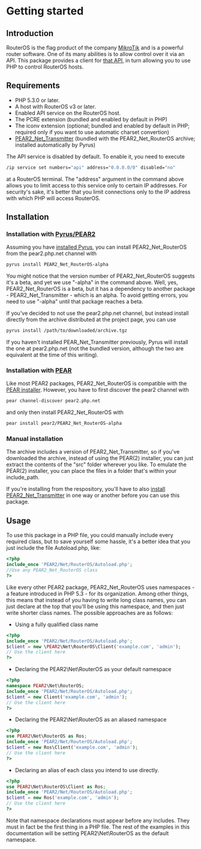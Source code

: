 # Getting started
## Introduction
RouterOS is the flag product of the company [MikroTik](http://mikrotik.com) and is a powerful router software. One of its many abilities is to allow control over it via an API. This package provides a client for [that API](http://wiki.mikrotik.com/wiki/Manual:API), in turn allowing you to use PHP to control RouterOS hosts.
## Requirements
* PHP 5.3.0 or later. 
* A host with RouterOS v3 or later. 
* Enabled API service on the RouterOS host.
* The PCRE extension (bundled and enabled by default in PHP)
* The iconv extension (optional; bundled and enabled by default in PHP; required only if you want to use automatic charset convertion)
* [PEAR2_Net_Transmitter](http://boenrobot.github.com/PEAR2_Net_Transmitter/) (bundled with the PEAR2_Net_RouterOS archive; installed automatically by Pyrus)

The API service is disabled by default. To enable it, you need to execute 
```sh
/ip service set numbers="api" address="0.0.0.0/0" disabled="no"
```
at a RouterOS terminal. The "address" argument in the command above allows you to limit access to this service only to certain IP addresses. For security's sake, it's better that you limit connections only to the IP address with which PHP will access RouterOS.
## Installation
### Installation with [Pyrus/PEAR2](http://pear2.php.net/)
Assuming you have [installed Pyrus](http://pear.php.net/manual/en/installationpyrus.introduction.php), you can install PEAR2_Net_RouterOS from the pear2.php.net channel with

```sh
pyrus install PEAR2_Net_RouterOS-alpha
```

You might notice that the version number of PEAR2_Net_RouterOS suggests it's a beta, and yet we use "-alpha" in the command above. Well, yes, PEAR2_Net_RouterOS is a beta, but it has a dependency to another package - PEAR2_Net_Transmitter - which is an alpha. To avoid getting errors, you need to use "-alpha" until that package reaches a beta.

If you've decided to not use the pear2.php.net channel, but instead install directly from the archive distributed at the project page, you can use
```sh
pyrus install /path/to/downloaded/archive.tgz
```
If you haven't installed PEAR_Net_Transmitter previously, Pyrus will install the one at pear2.php.net (not the bundled version, although the two are equivalent at the time of this writing).

### Installation with [PEAR](http://pear.php.net/)
Like most PEAR2 packages, PEAR2_Net_RouterOS is compatible with the [PEAR installer](http://pear.php.net/manual/en/installation.getting.php). However, you have to first discover the pear2 channel with
```sh
pear channel-discover pear2.php.net
```
and only then install PEAR2_Net_RouterOS with
```sh
pear install pear2/PEAR2_Net_RouterOS-alpha
```
### Manual installation
The archive includes a version of PEAR2_Net_Transmitter, so if you've downloaded the archive, instead of using the PEAR(2) installer, you can just extract the contents of the "src" folder wherever you like. To emulate the PEAR(2) installer, you can place the files in a folder that's within your include_path.

If you're installing from the respository, you'll have to also [install PEAR2_Net_Transmitter](/pear2/PEAR2_Net_Transmitter/wiki/Getting-started) in one way or another before you can use this package.
## Usage
To use this package in a PHP file, you could manually include every required class, but to save yourself some hassle, it's a better idea that you just include the file Autoload.php, like:
```php
<?php
include_once 'PEAR2/Net/RouterOS/Autoload.php';
//Use any PEAR2_Net_RouterOS class
?>
```

Like every other PEAR2 package, PEAR2_Net_RouterOS uses namespaces - a feature introduced in PHP 5.3 - for its organization. Among other things, this means that instead of you having to write long class names, you can just declare at the top that you'll be using this namespace, and then just write shorter class names. The possible approaches are as follows:

* Using a fully qualified class name
```php
<?php
include_once 'PEAR2/Net/RouterOS/Autoload.php';
$client = new \PEAR2\Net\RouterOS\Client('example.com', 'admin');
// Use the client here
?>
```
* Declaring the PEAR2\Net\RouterOS as your default namespace 
```php
<?php
namespace PEAR2\Net\RouterOS;
include_once 'PEAR2/Net/RouterOS/Autoload.php';
$client = new Client('example.com', 'admin');
// Use the client here
?>
```
* Declaring the PEAR2\Net\RouterOS as an aliased namespace 
```php
<?php
use PEAR2\Net\RouterOS as Ros;
include_once 'PEAR2/Net/RouterOS/Autoload.php';
$client = new Ros\Client('example.com', 'admin');
// Use the client here
?>
```
* Declaring an alias of each class you intend to use directly. 
```php
<?php
use PEAR2\Net\RouterOS\Client as Ros;
include_once 'PEAR2/Net/RouterOS/Autoload.php';
$client = new Ros('example.com', 'admin');
// Use the client here
?>
```

Note that namespace declarations must appear before any includes. They must in fact be the first thing in a PHP file. The rest of the examples in this documentation will be setting PEAR2\Net\RouterOS as the default namespace.
